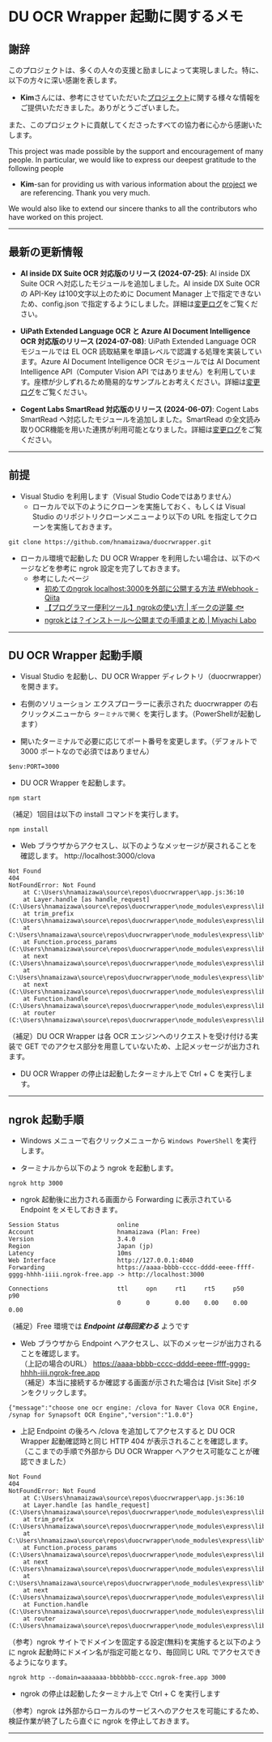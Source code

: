 # DU OCR Wrapper 起動に関するメモ

## 謝辞

このプロジェクトは、多くの人々の支援と励ましによって実現しました。特に、以下の方々に深い感謝を表します。

- **Kim**さんには、参考にさせていただいた[プロジェクト](https://github.com/javaos74/duocrwrapper)に関する様々な情報をご提供いただきました。ありがとうございました。

また、このプロジェクトに貢献してくださったすべての協力者に心から感謝いたします。

This project was made possible by the support and encouragement of many people. In particular, we would like to express our deepest gratitude to the following people

- **Kim**-san for providing us with various information about the [project](https://github.com/javaos74/duocrwrapper) we are referencing. Thank you very much.

We would also like to extend our sincere thanks to all the contributors who have worked on this project.

---

## 最新の更新情報

- **AI inside DX Suite OCR 対応版のリリース (2024-07-25)**: AI inside DX Suite OCR へ対応したモジュールを追加しました。AI inside DX Suite OCR の API-Key は100文字以上のために Document Manager 上で指定できないため、config.json で指定するようにしました。詳細は[変更ログ](https://github.com/hnamaizawa/duocrwrapper/commit/aa9570763d9f6929d757ad2fd4c7c2a1db178e35)をご覧ください。

- **UiPath Extended Language OCR と Azure AI Document Intelligence OCR 対応版のリリース (2024-07-08)**: UiPath Extended Language OCR モジュールでは EL OCR 読取結果を単語レベルで認識する処理を実装しています。Azure AI Document Intelligence OCR モジュールでは AI Document Intelligence API（Computer Vision API ではありません）を利用しています。座標が少しずれるため簡易的なサンプルとお考えください。詳細は[変更ログ](https://github.com/hnamaizawa/duocrwrapper/commit/cb0bb298f9a9dfab0d793c06f7df3847a621848e)をご覧ください。

- **Cogent Labs SmartRead 対応版のリリース (2024-06-07)**: Cogent Labs SmartRead へ対応したモジュールを追加しました。SmartRead の全文読み取りOCR機能を用いた連携が利用可能となりました。詳細は[変更ログ](https://github.com/hnamaizawa/duocrwrapper/commit/0acb52424bf194a33b53dc3de0d7584751f8ce41)をご覧ください。

---

## 前提
- Visual Studio を利用します（Visual Studio Codeではありません）
  - ローカルで以下のようにクローンを実施しておく、もしくは Visual Studio のリポジトリクローンメニューより以下の URL を指定してクローンを実施しておきます。

~~~
git clone https://github.com/hnamaizawa/duocrwrapper.git
~~~

- ローカル環境で起動した DU OCR Wrapper を利用したい場合は、以下のページなどを参考に ngrok 設定を完了しておきます。
  - 参考にしたページ
    - [初めてのngrok localhost:3000を外部に公開する方法 #Webhook - Qiita](https://qiita.com/kujira_engineer/items/ce8f0f7e025324afc6b6)
    - [【プログラマー便利ツール】ngrokの使い方 | ギークの逆襲 🐟](https://www.geeklibrary.jp/counter-attack/ngrok/)
    - [ngrokとは？インストール〜公開までの手順まとめ | Miyachi Labo](https://labo.kon-ruri.co.jp/ngrok/#index_id3)

---

## DU OCR Wrapper 起動手順

- Visual Studio を起動し、DU OCR Wrapper ディレクトリ（duocrwrapper）を開きます。

- 右側のソリューション エクスプローラーに表示された duocrwrapper の右クリックメニューから `ターミナルで開く` を実行します。（PowerShellが起動します）

- 開いたターミナルで必要に応じてポート番号を変更します。（デフォルトで 3000 ポートなので必須ではありません）

~~~
$env:PORT=3000
~~~

- DU OCR Wrapper を起動します。

~~~
npm start
~~~

（補足）1回目は以下の install コマンドを実行します。

~~~
npm install
~~~

- Web ブラウザからアクセスし、以下のようなメッセージが戻されることを確認します。
  http://localhost:3000/clova


~~~
Not Found
404
NotFoundError: Not Found
    at C:\Users\hnamaizawa\source\repos\duocrwrapper\app.js:36:10
    at Layer.handle [as handle_request] (C:\Users\hnamaizawa\source\repos\duocrwrapper\node_modules\express\lib\router\layer.js:95:5)
    at trim_prefix (C:\Users\hnamaizawa\source\repos\duocrwrapper\node_modules\express\lib\router\index.js:328:13)
    at C:\Users\hnamaizawa\source\repos\duocrwrapper\node_modules\express\lib\router\index.js:286:9
    at Function.process_params (C:\Users\hnamaizawa\source\repos\duocrwrapper\node_modules\express\lib\router\index.js:346:12)
    at next (C:\Users\hnamaizawa\source\repos\duocrwrapper\node_modules\express\lib\router\index.js:280:10)
    at C:\Users\hnamaizawa\source\repos\duocrwrapper\node_modules\express\lib\router\index.js:646:15
    at next (C:\Users\hnamaizawa\source\repos\duocrwrapper\node_modules\express\lib\router\index.js:265:14)
    at Function.handle (C:\Users\hnamaizawa\source\repos\duocrwrapper\node_modules\express\lib\router\index.js:175:3)
    at router (C:\Users\hnamaizawa\source\repos\duocrwrapper\node_modules\express\lib\router\index.js:47:12)
~~~
（補足）DU OCR Wrapper は各 OCR エンジンへのリクエストを受け付ける実装で GET でのアクセス部分を用意していないため、上記メッセージが出力されます。


- DU OCR Wrapper の停止は起動したターミナル上で Ctrl + C を実行します。

---

## ngrok 起動手順

- Windows メニューで右クリックメニューから `Windows PowerShell` を実行します。

- ターミナルから以下のよう ngrok を起動します。

~~~
ngrok http 3000
~~~

- ngrok 起動後に出力される画面から Forwarding に表示されている Endpoint をメモしておきます。

~~~
Session Status                online                                                                                    
Account                       hnamaizawa (Plan: Free)                                                                   
Version                       3.4.0                                                                                     
Region                        Japan (jp)                                                                                
Latency                       10ms                                                                                      
Web Interface                 http://127.0.0.1:4040                                                                     
Forwarding                    https://aaaa-bbbb-cccc-dddd-eeee-ffff-gggg-hhhh-iiii.ngrok-free.app -> http://localhost:3000

Connections                   ttl     opn     rt1     rt5     p50     p90
                              0       0       0.00    0.00    0.00    0.00                                                                                                                             
~~~
（補足）Free 環境では ***Endpoint は毎回変わる*** ようです

- Web ブラウザから Endpoint へアクセスし、以下のメッセージが出力されることを確認します。  
  （上記の場合のURL） https://aaaa-bbbb-cccc-dddd-eeee-ffff-gggg-hhhh-iiii.ngrok-free.app  
  （補足）本当に接続するか確認する画面が示された場合は [Visit Site] ボタンをクリックします。

~~~
{"message":"choose one ocr engine: /clova for Naver Clova OCR Engine, /synap for Synapsoft OCR Engine","version":"1.0.0"}
~~~

- 上記 Endpoint の後ろへ /clova を追加してアクセスすると DU OCR Wrapper 起動確認時と同じ HTTP 404 が表示されることを確認します。  
  （ここまでの手順で外部から DU OCR Wrapper へアクセス可能なことが確認できました）

~~~
Not Found
404
NotFoundError: Not Found
    at C:\Users\hnamaizawa\source\repos\duocrwrapper\app.js:36:10
    at Layer.handle [as handle_request] (C:\Users\hnamaizawa\source\repos\duocrwrapper\node_modules\express\lib\router\layer.js:95:5)
    at trim_prefix (C:\Users\hnamaizawa\source\repos\duocrwrapper\node_modules\express\lib\router\index.js:328:13)
    at C:\Users\hnamaizawa\source\repos\duocrwrapper\node_modules\express\lib\router\index.js:286:9
    at Function.process_params (C:\Users\hnamaizawa\source\repos\duocrwrapper\node_modules\express\lib\router\index.js:346:12)
    at next (C:\Users\hnamaizawa\source\repos\duocrwrapper\node_modules\express\lib\router\index.js:280:10)
    at C:\Users\hnamaizawa\source\repos\duocrwrapper\node_modules\express\lib\router\index.js:646:15
    at next (C:\Users\hnamaizawa\source\repos\duocrwrapper\node_modules\express\lib\router\index.js:265:14)
    at Function.handle (C:\Users\hnamaizawa\source\repos\duocrwrapper\node_modules\express\lib\router\index.js:175:3)
    at router (C:\Users\hnamaizawa\source\repos\duocrwrapper\node_modules\express\lib\router\index.js:47:12)
~~~

（参考）ngrok サイトでドメインを固定する設定(無料)を実施すると以下のように ngrok 起動時にドメイン名が指定可能となり、毎回同じ URL でアクセスできるようになります。

~~~
ngrok http --domain=aaaaaaa-bbbbbbb-cccc.ngrok-free.app 3000
~~~

- ngrok の停止は起動したターミナル上で Ctrl + C を実行します

（参考）ngrok は外部からローカルのサービスへのアクセスを可能にするため、検証作業が終了したら直ぐに ngrok を停止しておきます。

---
